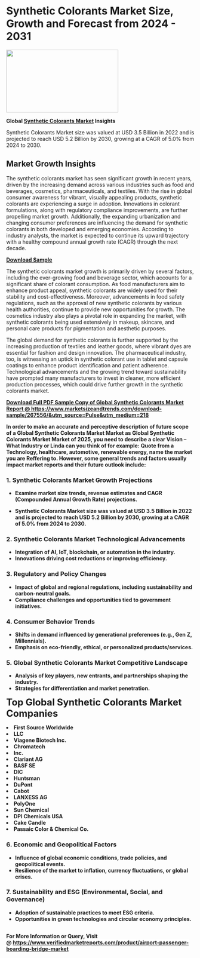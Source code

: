 <H1>Synthetic Colorants Market Size, Growth and Forecast from 2024 - 2031</H1><img class="aligncenter size-medium wp-image-584254" src="https://thirdeyenews.in/wp-content/uploads/2024/09/Global-Market-Research-300x168.jpeg" alt="" width="300" height="168" /><p><strong>Global&nbsp;<a href="https://www.marketsizeandtrends.com/download-sample/267556/&amp;utm_source=Pulse&amp;utm_medium=218">Synthetic Colorants Market</a> Insights</strong></p><p>Synthetic Colorants Market size was valued at USD 3.5 Billion in 2022 and is projected to reach USD 5.2 Billion by 2030, growing at a CAGR of 5.0% from 2024 to 2030.</p><p><h2>Market Growth Insights</h2> <p>The synthetic colorants market has seen significant growth in recent years, driven by the increasing demand across various industries such as food and beverages, cosmetics, pharmaceuticals, and textiles. With the rise in global consumer awareness for vibrant, visually appealing products, synthetic colorants are experiencing a surge in adoption. Innovations in colorant formulations, along with regulatory compliance improvements, are further propelling market growth. Additionally, the expanding urbanization and changing consumer preferences are influencing the demand for synthetic colorants in both developed and emerging economies. According to industry analysts, the market is expected to continue its upward trajectory with a healthy compound annual growth rate (CAGR) through the next decade.</p> <p><strong><a href="#">Download Sample</a></strong></p> <p>The synthetic colorants market growth is primarily driven by several factors, including the ever-growing food and beverage sector, which accounts for a significant share of colorant consumption. As food manufacturers aim to enhance product appeal, synthetic colorants are widely used for their stability and cost-effectiveness. Moreover, advancements in food safety regulations, such as the approval of new synthetic colorants by various health authorities, continue to provide new opportunities for growth. The cosmetics industry also plays a pivotal role in expanding the market, with synthetic colorants being used extensively in makeup, skincare, and personal care products for pigmentation and aesthetic purposes.</p> <p>The global demand for synthetic colorants is further supported by the increasing production of textiles and leather goods, where vibrant dyes are essential for fashion and design innovation. The pharmaceutical industry, too, is witnessing an uptick in synthetic colorant use in tablet and capsule coatings to enhance product identification and patient adherence. Technological advancements and the growing trend toward sustainability have prompted many manufacturers to invest in cleaner, more efficient production processes, which could drive further growth in the synthetic colorants market.</p> <p><strong><a href="#"></p><p><span class=""><strong>Download Full PDF Sample Copy of Global Synthetic Colorants Market Report</strong> @ <a href="https://www.marketsizeandtrends.com/download-sample/267556/&amp;utm_source=Pulse&amp;utm_medium=218" target="_blank">https://www.marketsizeandtrends.com/download-sample/267556/&amp;utm_source=Pulse&amp;utm_medium=218</a></span></p><p>In order to make an accurate and perceptive description of future scope of a Global&nbsp;Synthetic Colorants Market Market as Global&nbsp;Synthetic Colorants Market Market of 2025, you need to describe a clear Vision &ndash; What Industry or Linda can you think of for example: Quote from a Technology, healthcare, automotive, renewable energy, name the market you are Reffering to. However, some general trends and factors usually impact market reports and their future outlook include:</p><h3>1.&nbsp;<strong>Synthetic Colorants Market Growth Projections</strong></h3><ul><li>Examine market size trends, revenue estimates and CAGR (Compounded Annual Growth Rate) projections.</li><li><p>Synthetic Colorants Market size was valued at USD 3.5 Billion in 2022 and is projected to reach USD 5.2 Billion by 2030, growing at a CAGR of 5.0% from 2024 to 2030.</p></li></ul><h3>2.&nbsp;<strong>Synthetic Colorants Market Technological Advancements</strong></h3><ul><li>Integration of AI, IoT, blockchain, or automation in the industry.</li><li>Innovations driving cost reductions or improving efficiency.</li></ul><h3>3.&nbsp;<strong>Regulatory and Policy Changes</strong></h3><ul><li>Impact of global and regional regulations, including sustainability and carbon-neutral goals.</li><li>Compliance challenges and opportunities tied to government initiatives.</li></ul><h3>4.&nbsp;<strong>Consumer Behavior Trends</strong></h3><ul><li>Shifts in demand influenced by generational preferences (e.g., Gen Z, Millennials).</li><li>Emphasis on eco-friendly, ethical, or personalized products/services.</li></ul><h3>5.&nbsp;<strong>Global Synthetic Colorants Market Competitive Landscape</strong></h3><ul><li>Analysis of key players, new entrants, and partnerships shaping the industry.</li><li>Strategies for differentiation and market penetration.</li></ul><p data-pm-slice="1 1 []"><span style="color: inherit; font-family: inherit; font-size: 25px;">Top Global Synthetic Colorants Market Companies</span></p><div class="" data-test-id=""><p><li>First Source Worldwide</li><li> LLC</li><li> Viagene Biotech Inc.</li><li> Chromatech</li><li> Inc.</li><li> Clariant AG</li><li> BASF SE</li><li> DIC</li><li> Huntsman</li><li> DuPont</li><li> Cabot</li><li> LANXESS AG</li><li> PolyOne</li><li> Sun Chemical</li><li> DPI Chemicals USA</li><li> Cake Candle</li><li> Passaic Color & Chemical Co.</li></p></div><h3>6.&nbsp;<strong>Economic and Geopolitical Factors</strong></h3><ul><li>Influence of global economic conditions, trade policies, and geopolitical events.</li><li>Resilience of the market to inflation, currency fluctuations, or global crises.</li></ul><h3>7.&nbsp;<strong>Sustainability and ESG (Environmental, Social, and Governance)</strong></h3><ul><li>Adoption of sustainable practices to meet ESG criteria.</li><li>Opportunities in green technologies and circular economy principles.</li></ul><h2><strong style="font-size: 14px;">For More Information or Query, Visit @&nbsp;</strong><a style="background-color: #ffffff; font-size: 14px;" href="https://www.marketsizeandtrends.com/report/synthetic-colorants-market/" target="_blank">https://www.verifiedmarketreports.com/product/airport-passenger-boarding-bridge-market</a></h2>
